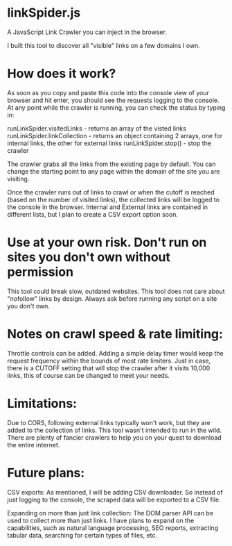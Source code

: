 # linkSpider.js
A JavaScript Link Crawler you can inject in the browser.

I built this tool to discover all "visible" links on a few domains I own.

# How does it work?
As soon as you copy and paste this code into the console view of your browser and hit enter, you should see the requests logging  to the console. At any point while the crawler is running, you can check the status by typing in:

runLinkSpider.visitedLinks  - returns an array of the visted links
runLinkSpider.linkCollection  - returns an object containing 2 arrays, one for internal links, the other for external links
runLinkSpider.stop()  - stop the crawler

The crawler grabs all the links from the existing page by default. You can change the starting point to any page within the domain of the site you are visiting.

Once the crawler runs out of links to crawl or when the cutoff is reached (based on the number of visited links), the collected links will be logged to the console in the browser. Internal and External links are contained in different lists, but I plan to create a CSV export option soon.

# Use at your own risk. Don't run on sites you don't own without permission
This tool could break slow, outdated websites. This tool does not care about "nofollow" links by design. Always ask before running any script on a site you don't own. 

# Notes on crawl speed & rate limiting: 

Throttle controls can be added. Adding a simple delay timer would keep the request frequency within the bounds of most rate limiters. 
Just in case, there is a CUTOFF setting that will stop the crawler after it visits 10,000 links, this of course can be changed to meet your needs.

# Limitations:
Due to CORS, following external links typically won't work, but they are added to the collection of links. This tool wasn't intended to run in the wild. There are plenty of fancier crawlers to help you on your quest to download the entire internet.

# Future plans:
CSV exports:
As mentioned, I will be adding CSV downloader. So instead of just logging to the console, the scraped data will be exported to a CSV file.

Expanding on more than just link collection:
The DOM parser API can be used to collect more than just links. I have plans to expand on the capabilities, such as natural language processing, SEO reports, extracting tabular data, searching for certain types of files, etc.
